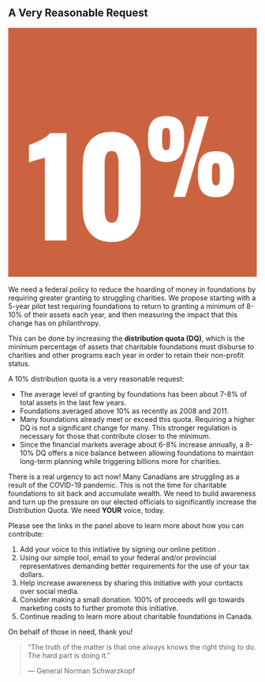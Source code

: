 ## A Very Reasonable Request

<div class="paragraph--10pct">
<img src="/assets/img/10pct.png" class="image--10pct">
<p>We need a federal policy to reduce the hoarding of money in foundations by requiring greater granting to struggling charities. We propose starting with a 5-year pilot test requiring foundations to return to granting a minimum of 8-10% of their assets each year, and then measuring the impact that this change has on philanthropy.</p>
</div>

This can be done by increasing the <strong>distribution quota (DQ)</strong>, which is the minimum percentage of assets that charitable foundations must disburse to charities and other programs each year in order to retain their non-profit status. 

A 10% distribution quota is a very reasonable request:
 
* The average level of granting by foundations has been about 7-8% of total assets in the last few years.
* Foundations averaged above 10% as recently as 2008 and 2011. 
* Many foundations already meet or exceed this quota. Requiring a higher DQ is not a significant change for many. This stronger regulation is necessary for those that contribute closer to the minimum.
* Since the financial markets average about 6-8% increase annually, a 8-10% DQ offers a nice balance between allowing foundations to maintain long-term planning while triggering billions more for charities.

There is a real urgency to act now! Many Canadians are struggling as a result of the COVID-19 pandemic. This is not the time for charitable foundations to sit back and accumulate wealth. We need to build awareness and turn up the pressure on our elected officials to significantly increase the Distribution Quota. We need **YOUR** voice, today. 

Please see the links in the panel above to learn more about how you can contribute:

1. Add your voice to this initiative by <modal-link name="petition-modal">signing our online petition </modal-link>.
2. Using our simple tool, <modal-link name="representatives-modal">email to your federal and/or provincial representatives</modal-link> demanding better requirements for the use of your tax dollars.
3. Help increase awareness by <modal-link name="social-modal">sharing this initiative</modal-link> with your contacts over social media.
4. Consider <modal-link name="donation-modal">making a small donation</modal-link>. 100% of proceeds will go towards marketing costs to further promote this initiative.
5. Continue reading to learn more about charitable foundations in Canada.

On behalf of those in need, thank you!

> “The truth of the matter is that one always knows the right thing to do. 
The hard part is doing it.”
> 
>— General Norman Schwarzkopf